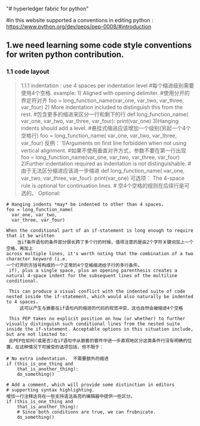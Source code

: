"# hyperledger fabric for python" 

#in this website supported a conventions in editing python :
    https://www.python.org/dev/peps/pep-0008/#introduction
## 1.we need learning some code style conventions for writen python contribution.
### 1.1 code layout
> 1.1.1 indentation : use 4 spaces per indentation level 
    #每个缩进级别需要使用4个空格.
    example:
	1) Aligned with opening delimiter. 
	#使用分开的界定符对齐
	foo = long_function_name(var_one, var_two,
	                         var_three, var_four)
	2) More indentation included to distinguish this from the rest.
	#包含更多的缩进来区分一行和剩下的行
	def long_function_name(
	        var_one, var_two, var_three,
	        var_four):
	    print(var_one)
	3)Hanging indents should add a level.
	#悬挂式缩进应该增加一个级别(另起一个4个空格行)
	foo = long_function_name(
	    var_one, var_two,
	    var_three, var_four)
	反例：
	1)Arguments on first line forbidden when not using vertical alignment.
	#如果不使用垂直对齐方式，参数不要在第一行出现
	foo = long_function_name(var_one, var_two,
	    var_three, var_four)
	2)Further indentation required as indentation is not distinguishable.
	#由于无法区分缩进应该进一步缩进
	def long_function_name(
	    var_one, var_two, var_three,
	    var_four):
	    print(var_one)
	可选项：
	The 4-space rule is optional for continuation lines.
	# 空4个空格的规则在后续行是可选的。
	Optional:

	# Hanging indents *may* be indented to other than 4 spaces.
	foo = long_function_name(
	  var_one, var_two,
	  var_three, var_four)

	When the conditional part of an if-statement is long enough to require that it be written 
        当if条件语句的条件部分很长跨了多个行的时候，值得注意的是由2个字符关键词加上一个空格，再加上
	across multiple lines, it's worth noting that the combination of a two character keyword (i.e.
	一个打开的方括号构成的一个正常的4个空格缩进给子行的多行条件。
	 if), plus a single space, plus an opening parenthesis creates a natural 4-space indent for the subsequent lines of the multiline conditional. 

	 This can produce a visual conflict with the indented suite of code nested inside the if-statement, which would also naturally be indented to 4 spaces. 
         这可以产生与嵌套在if语句内的缩进的代码的视觉冲突，这也自然会被缩进4个空格

	 This PEP takes no explicit position on how (or whether) to further visually distinguish such conditional lines from the nested suite inside the if-statement. Acceptable options in this situation include, but are not limited to:
	 此PEP在如何(或是否)在if语句中从嵌套的套件中进一步直观地区分这类条件行没有明确的位置。在这种情况下可接受的选项包括，但不限于：

	# No extra indentation.  不需要额外的缩进
	if (this_is_one_thing and
	    that_is_another_thing):
	    do_something()

	# Add a comment, which will provide some distinction in editors
	# supporting syntax highlighting.
	增加一行注释这将在一些支持语法高亮的编辑器中提供一些区分。
	if (this_is_one_thing and
	    that_is_another_thing):
	    # Since both conditions are true, we can frobnicate.
	    do_something()